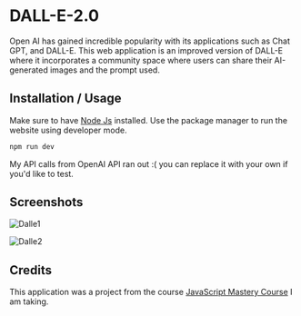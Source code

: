 # DALL-E-2.0
Open AI has gained incredible popularity with its applications such as Chat GPT, and DALL-E. This web application is an improved version of DALL-E where it incorporates a community space where users can share their AI-generated images and the prompt used.

## Installation / Usage 

Make sure to have [Node Js](https://nodejs.org/en) installed. Use the package manager to run the website using developer mode. 

```bash
npm run dev
```
My API calls from OpenAI API ran out :( you can replace it with your own if you'd like to test.

## Screenshots
![Dalle1](https://github.com/ParasK02/DALL-E-2.0/assets/90861109/9c2129ee-cbe4-46c2-8e48-a35d9dc90bc3)

![Dalle2](https://github.com/ParasK02/DALL-E-2.0/assets/90861109/9f291f06-321c-45ec-9e7c-a24bc7a1f3d3)

## Credits
This application was a project from the course [JavaScript Mastery Course](https://www.jsmastery.pro/complete-path-to-javascript-mastery) I am taking.
